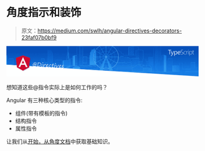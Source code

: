 # 角度指示和装饰

> 原文：<https://medium.com/swlh/angular-directives-decorators-23faf07b0bf9>

![](img/68f0bbf9c63cadb1780d8f8e9c5efe1b.png)

想知道这些@指令实际上是如何工作的吗？

Angular 有三种核心类型的指令:

*   组件(带有模板的指令)
*   结构指令
*   属性指令

让我们从[开始，从角度文档](https://angular.io/api/core/Directive#description)中获取基础知识。